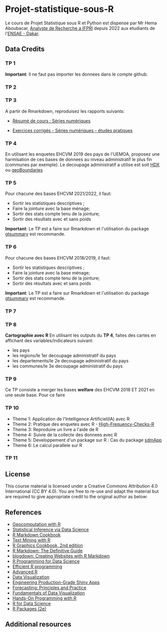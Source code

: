 # Projet-statistique-sous-R
 
Le cours de Projet Statistique sous R et Python est dispense par Mr Hema Aboubacar, [Analyste de Recherche a IFPRI](https://www.ifpri.org/profile/aboubacar-hema/) depuis 2022 aux etudiants de l'[ENSAE - Dakar](https://www.ensae.sn/).

## Data Credits

### TP 1

**Important**: Il ne faut pas importer les donnees dans le compte github.

### TP 2

### TP 3

A partir de Rmarkdown, reproduisez les rapports suivants:

- [Résumé de cours : Séries numériques](https://www.bibmath.net/ressources/index.php?action=affiche&quoi=mathsup/cours/series.html#:~:text=Dans%20toute%20la%20suite%2C%20%28un%29n%E2%88%88N%20%28u%20n%29%20n,%3D%20%E2%88%91%20k%20%3D%200%20n%20u%20k.)

- [Exercices corrigés - Séries numériques - études pratiques](https://bibmath.net/ressources/index.php?action=affiche&quoi=bde/analyse/suitesseries/serienum_prat&type=fexo)

### TP 4

En utilisant les enquetes EHCVM 2019 des pays de l'UEMOA, proposez une harmisation de ces bases de donnees au niveau administratif le plus fin (communes par exemple).
Le decoupage administratif a utilise est soit [HDX](https://data.humdata.org/) ou [geoBoundaries](https://www.geoboundaries.org/simplifiedDownloads.html)

### TP 5
Pour chacune des bases EHCVM 2021/2022, il faut:

- Sortir les statistiques descriptives ;
- Faire la jointure avec la base ménage; 
- Sortir des stats compte tenu de la jointure; 
- Sortir des résultats avec et sans poids
  
**Important**: Le TP est a faire sur Rmarkdown et l'utilisation du package [gtsummary](https://www.danieldsjoberg.com/gtsummary/) est recommande.
  
### TP 6

Pour chacune des bases EHCVM 2018/2019, il faut:

- Sortir les statistiques descriptives ;
- Faire la jointure avec la base ménage; 
- Sortir des stats compte tenu de la jointure; 
- Sortir des résultats avec et sans poids
  
**Important**: Le TP est a faire sur Rmarkdown et l'utilisation du package [gtsummary](https://www.danieldsjoberg.com/gtsummary/) est recommande.

### TP 7

### TP 8

**Cartographie avec R**
En utilisant les outputs du **TP 4**, faites des cartes en affichant des variables/indicateurs suivant:
 - les pays
 - les regions/le 1er decoupage administratif du pays
 - les departements/le 2e decoupage administratif du pays
 - les communes/le 3e decoupage administratif du pays

### TP 9
Ce TP consiste a merger les bases **welfare** des EHCVM 2018 ET 2021 en une seule base.
Pour ce faire

### TP 10

- Theme 1: Application de l'Intelligence Artificiel(IA) avec R
- Theme 2: Pratique des enquetes avec R
              - [High-Frequency-Checks-R](https://github.com/J-PAL/high-frequency-checks-R/blob/master/R%20script/HFC_template.R)
- Theme 3: Reproduire un livre a l'aide de R
- Theme 4: Suivie de la collecte des donnees avec R
- Theme 5: Developpement d'un package sur R : Cas du package [sdmApp](https://github.com/Abson-dev/sdmApp)
- Theme 6: Le calcul parallele sur R

### TP 11



## License
This course material is licensed under a Creative Commons Attribution 4.0 International (CC BY 4.0). You are free to re-use and adapt the material but are required to give appropriate credit to the original author as below:

## References

- [Geocomputation with R](https://r.geocompx.org/)
- [Statistical Inference via Data Science](https://moderndive.com/)
- [R Markdown Cookbook](https://bookdown.org/yihui/rmarkdown-cookbook/)
- [Text Mining with R](https://www.tidytextmining.com/)
- [R Graphics Cookbook, 2nd edition](https://r-graphics.org/)
- [R Markdown: The Definitive Guide](https://bookdown.org/yihui/rmarkdown/)
- [blogdown: Creating Websites with R Markdown](https://bookdown.org/yihui/blogdown/)
- [R Programming for Data Science](https://bookdown.org/rdpeng/rprogdatascience/)
- [Efficient R programming](https://csgillespie.github.io/efficientR/)
- [Advanced R](https://adv-r.hadley.nz/)
- [Data Visualization](https://socviz.co/)
- [Engineering Production-Grade Shiny Apps](https://engineering-shiny.org/)
- [Forecasting: Principles and Practice](https://otexts.com/fpp2/)
- [Fundamentals of Data Visualization](https://clauswilke.com/dataviz/)
- [Hands-On Programming with R](https://rstudio-education.github.io/hopr/)
- [R for Data Science](https://r4ds.had.co.nz/)
- [R Packages (2e)](https://r-pkgs.org/)

  
## Additional resources



